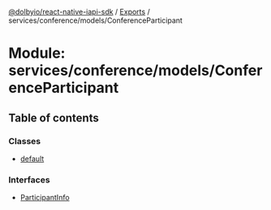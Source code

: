 [@dolbyio/react-native-iapi-sdk](../README.md) / [Exports](../modules.md) / services/conference/models/ConferenceParticipant

# Module: services/conference/models/ConferenceParticipant

## Table of contents

### Classes

- [default](../classes/services_conference_models_ConferenceParticipant.default.md)

### Interfaces

- [ParticipantInfo](../interfaces/services_conference_models_ConferenceParticipant.ParticipantInfo.md)
